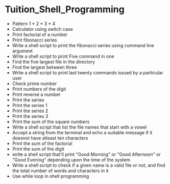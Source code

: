 # Tuition_Shell_Programming

- Pattern 1 * 2 * 3 * 4
- Calculator using switch case 
- Print factorial of a number
- Print fibonacci series
- Write a shell script to print the fibonacci series using command line argument
- Write a shell script to print Five command in one
- Find the five largest file in the directory
- Find the largest between three
- Write a shell script to print last twenty commands issued by a particular user
- Check prime number
- Print numbers of the digit
- Print reverse a number
- Print the series
- Print the series 1
- Print the series 2
- Print the series 3
- Print the sum of the square numbers
- Write a shell script that list the file names that start with a vowel
- Accept a string from the terminal and echo a suitable message if it doesnot have atleast ten characters
- Print the sum of the factorial
- Print the sum of the digit
- write a shell script that'll print "Good Morning" or "Good Afternoon" or "Good Evening" depending upon the time of the system
- Write a shell script to check if a given name is a valid file or not, and find the total number of words and characters in it
- Use while loop in shell programming
